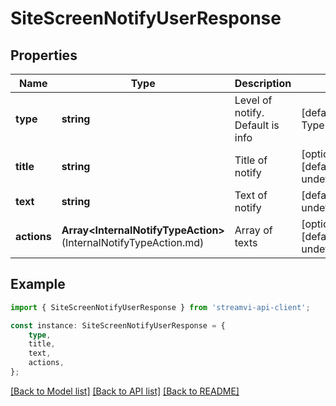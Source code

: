 # SiteScreenNotifyUserResponse


## Properties

Name | Type | Description | Notes
------------ | ------------- | ------------- | -------------
**type** | **string** | Level of notify. Default is info | [default to TypeEnum_Info]
**title** | **string** | Title of notify | [optional] [default to undefined]
**text** | **string** | Text of notify | [default to undefined]
**actions** | **Array&lt;InternalNotifyTypeAction&gt;**(InternalNotifyTypeAction.md) | Array of texts | [optional] [default to undefined]

## Example

```typescript
import { SiteScreenNotifyUserResponse } from 'streamvi-api-client';

const instance: SiteScreenNotifyUserResponse = {
    type,
    title,
    text,
    actions,
};
```

[[Back to Model list]](../README.md#documentation-for-models) [[Back to API list]](../README.md#documentation-for-api-endpoints) [[Back to README]](../README.md)

